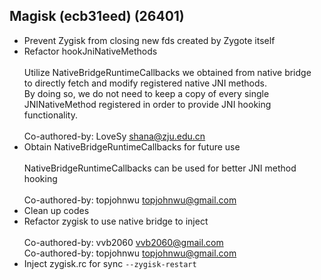 ## Magisk (ecb31eed) (26401)
- Prevent Zygisk from closing new fds created by Zygote itself
- Refactor hookJniNativeMethods<br><br>Utilize NativeBridgeRuntimeCallbacks we obtained from native bridge<br>to directly fetch and modify registered native JNI methods.<br>By doing so, we do not need to keep a copy of every single<br>JNINativeMethod registered in order to provide JNI hooking<br>functionality.<br><br>Co-authored-by: LoveSy <shana@zju.edu.cn>
- Obtain NativeBridgeRuntimeCallbacks for future use<br><br>NativeBridgeRuntimeCallbacks can be used for better JNI method hooking<br><br>Co-authored-by: topjohnwu <topjohnwu@gmail.com>
- Clean up codes
- Refactor zygisk to use native bridge to inject<br><br>Co-authored-by: vvb2060 <vvb2060@gmail.com><br>Co-authored-by: topjohnwu <topjohnwu@gmail.com>
- Inject zygisk.rc for sync `--zygisk-restart`
